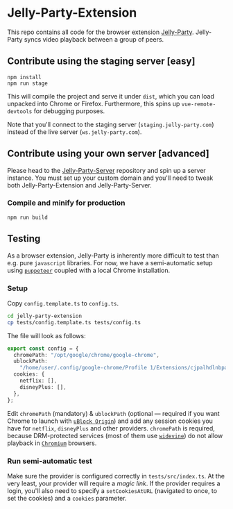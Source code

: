 # Jelly-Party-Extension

This repo contains all code for the browser extension [Jelly-Party](https://chrome.google.com/webstore/detail/jelly-party/aiecbkandfgpphpdilbaaagnampmdgpd). Jelly-Party syncs video playback between a group of peers.

## Contribute using the staging server [easy]

```
npm install
npm run stage
```

This will compile the project and serve it under `dist`, which you can load unpacked into Chrome or Firefox. Furthermore, this spins up `vue-remote-devtools` for debugging purposes.

Note that you'll connect to the staging server (`staging.jelly-party.com`) instead of the live server (`ws.jelly-party.com`).

## Contribute using your own server [advanced]

Please head to the [Jelly-Party-Server](https://github.com/seandlg/jelly-party-server) repository and spin up a server instance. You must set up your custom domain and you'll need to tweak both Jelly-Party-Extension and Jelly-Party-Server.

### Compile and minify for production

```
npm run build
```

## Testing

As a browser extension, Jelly-Party is inherently more difficult to test than e.g. pure `javascript` libraries. For now, we have a semi-automatic setup using [`puppeteer`](https://github.com/puppeteer/puppeteer/) coupled with a local Chrome installation.

### Setup

Copy `config.template.ts` to `config.ts`.

```bash
cd jelly-party-extension
cp tests/config.template.ts tests/config.ts
```

The file will look as follows:

```ts
export const config = {
  chromePath: "/opt/google/chrome/google-chrome",
  ublockPath:
    "/home/user/.config/google-chrome/Profile 1/Extensions/cjpalhdlnbpafiamejdnhcphjbkeiagm/1.28.4_0",
  cookies: {
    netflix: [],
    disneyPlus: [],
  },
};
```

Edit `chromePath` (mandatory) & `ublockPath` (optional — required if you want Chrome to launch with [`uBlock Origin`](https://chrome.google.com/webstore/detail/ublock-origin/cjpalhdlnbpafiamejdnhcphjbkeiagm)) and add any session cookies you have for `netflix`, `disneyPlus` and other providers. `chromePath` is required, because DRM-protected services (most of them use [`widevine`](https://widevine.com/)) do not allow playback in [`Chromium`](https://www.chromium.org/) browsers.

### Run semi-automatic test

Make sure the provider is configured correctly in `tests/src/index.ts`. At the very least, your provider will require a _magic link_. If the provider requires a login, you'll also need to specify a `setCookiesAtURL` (navigated to once, to set the cookies) and a `cookies` parameter.
